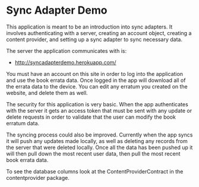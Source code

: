 Sync Adapter Demo
=================

This application is meant to be an introduction into sync adapters. It involves
authenticating with a server, creating an account object, creating a content
provider, and setting up a sync adapter to sync necessary data.

The server the application communicates with is:

  * http://syncadapterdemo.herokuapp.com/

You must have an account on this site in order to log into the application and
use the book errata data. Once logged in the app will download all of the errata
data to the device. You can edit any erratum you created on the website, and
delete them as well.

The security for this application is very basic. When the app authenticates with
the server it gets an access token that must be sent with any update or delete
requests in order to validate that the user can modify the book erratum data.

The syncing process could also be improved. Currently when the app syncs it will
push any updates made locally, as well as deleting any records from the server
that were deleted locally. Once all the data has been pushed up it will then
pull down the most recent user data, then pull the most recent book errata data.

To see the database columns look at the ContentProviderContract in the
contentprovider package.

